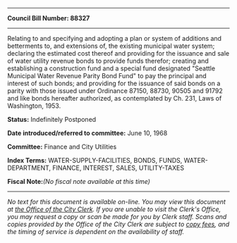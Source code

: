 

********

**Council Bill Number: 88327**
********

 Relating to and specifying and adopting a plan or system of additions and betterments to, and extensions of, the existing municipal water system; declaring the estimated cost thereof and providing for the issuance and sale of water utility revenue bonds to provide funds therefor; creating and establishing a construction fund and a special fund designated "Seattle Municipal Water Revenue Parity Bond Fund" to pay the principal and interest of such bonds; and providing for the issuance of said bonds on a parity with those issued under Ordinance 87150, 88730, 90505 and 91792 and like bonds hereafter authorized, as contemplated by Ch. 231, Laws of Washington, 1953.

**Status:** Indefinitely Postponed
   
   
**Date introduced/referred to committee:** June 10, 1968
   
**Committee:** Finance and City Utilities
   
   
**Index Terms:** WATER-SUPPLY-FACILITIES, BONDS, FUNDS, WATER-DEPARTMENT, FINANCE, INTEREST, SALES, UTILITY-TAXES

**Fiscal Note:**_(No fiscal note available at this time)_
********

_No text for this document is available on-line. You may view this document at [the Office of the City Clerk](http://www.seattle.gov/leg/clerk/contactUs.htm). If you are unable to visit the Clerk's Office, you may request a copy or scan be made for you by Clerk staff. Scans and copies provided by the Office of the City Clerk are subject to [copy fees](http://clerk.seattle.gov/~public/clerkfees.htm), and the timing of service is dependent on the availability of staff._


